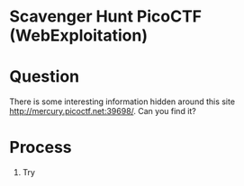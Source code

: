 # Scavenger Hunt PicoCTF (WebExploitation)

# Question
There is some interesting information hidden around this site http://mercury.picoctf.net:39698/. Can you find it?

# Process
1. Try 
